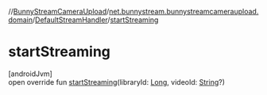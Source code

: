 //[BunnyStreamCameraUpload](../../../index.md)/[net.bunnystream.bunnystreamcameraupload.domain](../index.md)/[DefaultStreamHandler](index.md)/[startStreaming](start-streaming.md)

# startStreaming

[androidJvm]\
open override fun [startStreaming](start-streaming.md)(libraryId: [Long](https://kotlinlang.org/api/latest/jvm/stdlib/kotlin-stdlib/kotlin/-long/index.html), videoId: [String](https://kotlinlang.org/api/latest/jvm/stdlib/kotlin-stdlib/kotlin/-string/index.html)?)
